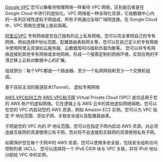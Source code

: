 [Google VPC](https://cloud.google.com/vpc/docs/overview)
您可以像看待物理网络一样看待 VPC 网络，区别是后者是在 Google Cloud 中进行的虚拟化。VPC 网络是一种全球化资源，它由数据中心内的一系列区域性虚拟子网组成，所有子网通过全球广域网连接。在 Google Cloud 中，VPC 网络在逻辑上彼此隔离。



[阿里云VPC](https://help.aliyun.com/learn/learningpath/vpc.html)
专有网络是您自己独有的云上私有网络。您可以完全掌控自己的专有网络，例如选择IP地址范围、配置路由表和网关等，您可以在自己定义的专有网络中使用阿里云资源如云服务器、云数据库RDS版和负载均衡等。
您可以将专有网络连接到其他专有网络或本地网络，形成一个按需定制的网络环境，实现应用的平滑迁移上云和对数据中心的扩展。

组成部分：每个VPC都由一个路由器、至少一个私网网段和至少一个交换机组成。

基于目前主流的隧道技术(Tunnel)， 虚拟专用网络


[AWS VPC如何工作](https://docs.aws.amazon.com/zh_cn/vpc/latest/userguide/how-it-works.html)
[AWS VPC和子网](https://docs.amazonaws.cn/vpc/latest/userguide/VPC_Subnets.html)
Virtual Private Cloud (VPC) 是仅适用于您的 AWS 账户的虚拟网络。它在逻辑上与 AWS 云中的其他虚拟网络隔绝。您可以在您的 VPC 内启动您的 AWS 资源，例如 Amazon EC2 实例。您可以为 VPC 指定 IP 地址范围、添加子网、关联安全组以及配置路由表。

子网是您的 VPC 内的 IP 地址范围。您可以在指定子网内启动 AWS 资源。对必须连接互联网的资源使用公有子网，而对将不会连接到互联网的资源使用私有子网。

如需保护您在每个子网中的 AWS 资源，您可以使用多安全层，包括安全组和访问控制列表 (ACL)。
您可以选择将一个 IPv6 CIDR 块与 VPC 关联，并将 IPv6 地址分配给 VPC 中的实例。